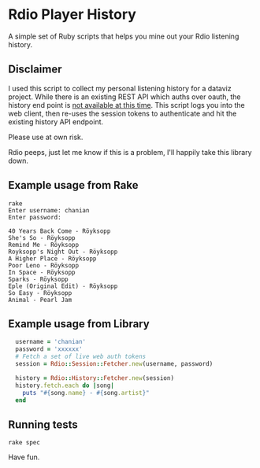 # Rdio Player History
A simple set of Ruby scripts that helps you mine out your Rdio listening history.

## Disclaimer
I used this script to collect my personal listening history for a dataviz project. While there is an existing REST API which auths over oauth, the history end point is [not available at this time][request]. This script logs you into the web client, then re-uses the session tokens to authenticate and hit the existing history API endpoint.

Please use at own risk.

Rdio peeps, just let me know if this is a problem, I'll happily take this library down.

[request]: https://github.com/rdio/api/issues/13

## Example usage from Rake
    rake
    Enter username: chanian
    Enter password:
    
    40 Years Back Come - Röyksopp
    She's So - Röyksopp
    Remind Me - Röyksopp
    Royksopp's Night Out - Röyksopp
    A Higher Place - Röyksopp
    Poor Leno - Röyksopp
    In Space - Röyksopp
    Sparks - Röyksopp
    Eple (Original Edit) - Röyksopp
    So Easy - Röyksopp
    Animal - Pearl Jam

## Example usage from Library
```Ruby
  username = 'chanian'
  password = 'xxxxxx'
  # Fetch a set of live web auth tokens
  session = Rdio::Session::Fetcher.new(username, password)

  history = Rdio::History::Fetcher.new(session)
  history.fetch.each do |song|
    puts "#{song.name} - #{song.artist}"
  end
```

## Running tests
    rake spec

Have fun.
